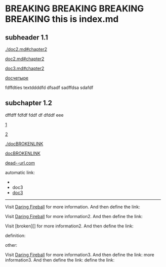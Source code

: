 # BREAKING BREAKING BREAKING BREAKING this is index.md

## subheader 1.1

[./doc2.md#chapter2](./doc2.md#chapter2)

[doc2.md#chapter2](doc2.md#chapter2)

[doc3.md#chapter2](doc3.md#chapter-2)

[docчетыре](./docчетыре.md)

fdffdties textddddfd dfsadf sadffdsa sdafdf

## subchapter 1.2

dffdff fdfdf fddf df dfddf eee

[1](./doc2.md#chapter-3-renamed)

[2][def]

[./docBROKENLINK](./docBROKENLINK)

[docBROKENLINK](docBROKENLINK)

[dead--url.com](http://dead--url.com)

automatic link:

*   </doc3>
*   <a>doc3</a>
*   <a href="doc3">doc3</a>

[def]: ./doc3

***

Visit [Daring Fireball][] for more information.
And then define the link:

Visit [Daring Fireball][] for more information2.
And then define the link:

Visit \[broken]\[] for more information2.
And then define the link:

definition:

[Daring Fireball]: http://daringfireball.net/

other:

Visit [Daring Fireball][] for more information3.
And then define the link:
more information3.
And then define the link:
define the link:
